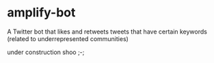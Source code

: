 # amplify-bot

A Twitter bot that likes and retweets tweets that have certain keywords (related to underrepresented communities)

under construction shoo ;-;